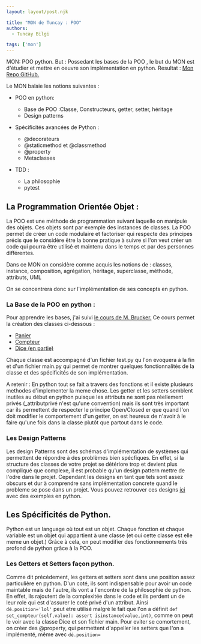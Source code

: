 ```yaml
---
layout: layout/post.njk

title: "MON de Tuncay : POO"
authors:
  - Tuncay Bilgi

tags: ['mon']
---
```


<!-- début résumé -->
MON: POO python.
But : Possedant les bases de la POO , le but du MON est d'étudier et mettre en oeuvre son implémentation en python.
Resultat : [Mon Repo GitHub.](https://github.com/TuncayBilgi/heelo-dev/tree/main/Python/POO)
<!-- fin résumé -->
Le MON balaie les notions suivantes :

 - POO en python:
	 - Base de POO :Classe, Constructeurs, getter, setter, héritage
	 -  Design patterns
 - Spécificités avancées de Python :
	 - @decorateurs
	 - @staticmethod et @classmethod
	 - @property
	 - Metaclasses
	
 - TDD :
	 - La philosophie
	 - pytest

## La Programmation Orientée Objet :

La POO est une méthode de programmation suivant laquelle on manipule des objets.
Ces objets sont par exemple des instances de classes.
La POO permet de créer un code modulaire et factoriser qui respecte des principes précis que le considère être la bonne pratique à suivre si l'on veut créer un code qui pourra être utilisé et maintenu dans le temps et par des personnes différentes.

Dans ce MON  on considère comme acquis les notions de :
classes, instance, composition, agrégation, héritage, superclasse, méthode, attributs, UML

On se concentrera donc sur l'implémentation de ses concepts en python.

### La Base de la POO en python :

Pour apprendre les bases, j'ai suivi [le cours de M. Brucker.](https://francoisbrucker.github.io/cours_informatique/cours/algorithme-code-th%C3%A9orie/code/programmation-objet/)
Ce cours permet la création des classes ci-dessous :
 - [Panier](https://github.com/TuncayBilgi/heelo-dev/tree/main/Python/POO/Panier)
 - [Compteur](https://github.com/TuncayBilgi/heelo-dev/tree/main/Python/POO/Compteur)
 - [Dice (en partie)](https://github.com/TuncayBilgi/heelo-dev/tree/main/Python/POO/Dice)

Chaque classe est accompagné d'un fichier test.py qu l'on evoquera à la fin et d'un fichier main.py qui permet de montrer quelques fonctionnalités de la classe et des spécificités de son implémentation.

A retenir :
En python tout se fait a travers des fonctions et il existe plusieurs methodes d'implementer la meme chose.
Les getter et les setters semblent inutiles au début en python puisque les attributs ne sont pas réellement privés (_attributprivé n'est qu'une convention) mais ils sont très important car ils permettent de respecter le principe Open/Closed er que quand l'on doit modifier le comportement d'un getter, on est heureux de n'avoir à le faire qu'une fois dans la classe plutôt que partout dans le code.

### Les Design Patterns

Les design Patterns sont des schémas d'implémentation de systèmes qui permettent de répondre à des problèmes bien spécfiques.
En effet, si la structure des classes de votre projet se détériore trop et devient plus compliqué que complexe, il est probable qu'un design pattern mettre de l'odre dans le projet.
Cependant les designs en tant que tels sont assez obscurs et dur à comprendre sans implémentation concrete quand le probleme se pose dans un projet.
Vous pouvez retrouver ces designs [ici](https://refactoring.guru/design-patterns) avec des exemples en python.

## Les Spécificités de Python.

Python est un language où tout est un objet. Chaque fonction et chaque variable est un objet qui appartient à une classe (et oui cette classe est elle meme un objet.)
Grâce à cela, on peut modifier des fonctionnements très profond de python grâce à la POO.

### Les Getters et Setters façon python.
Comme dit précédement, les getters et setters sont dans une position assez particulière en python.
D'un coté, ils sont indispensable pour avoir un code maintable mais de l'autre, ils vont a l'encontre de la philosophie de python. En effet, ils rajoutent de la complexitée dans le code et ils perdent un de leur role qui est d'assurer le coté privé d'un attribut.
Ainsi `dé.position='lol'` peut etre utilisé malgré le fait que l'on a définit `def set_compteur(self,value): assert isinstance(value,int)`, comme on peut le voir avec la classe Dice et son fichier main.
Pour eviter se comortement, on créer des @property, qui permettent d'appeller les setters que l'on a implémenté, même avec `dé.position=`